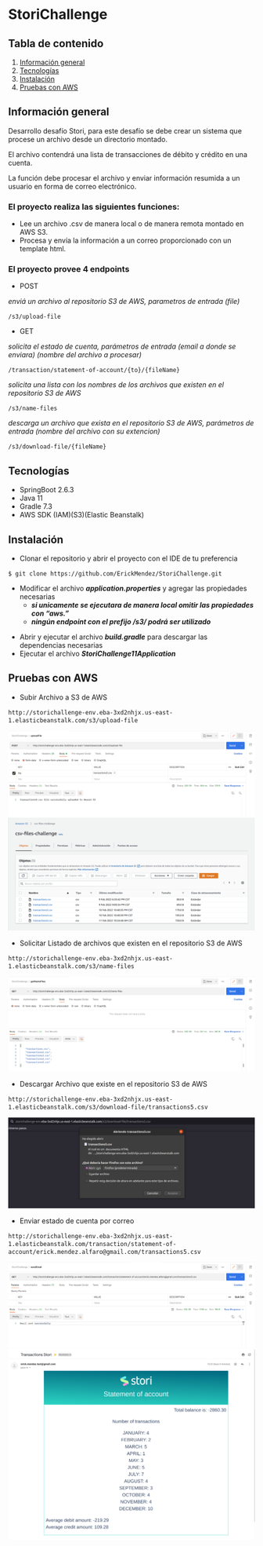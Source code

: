 # StoriChallenge
## Tabla de contenido
1. [Información general](#información-general)
2. [Tecnologías](#tecnologías)
3. [Instalación](#instalación)
4. [Pruebas con AWS](#pruebas-con-aws)

## Información general

Desarrollo desafío Stori, para este desafío se debe crear un sistema que procese un archivo desde un directorio montado. 

El archivo contendrá una lista de transacciones de débito y crédito en una cuenta.

La función debe procesar el archivo y enviar información resumida a un usuario en forma de correo electrónico.

### El proyecto realiza las siguientes funciones:
* Lee un archivo .csv de manera local o de manera remota montado en AWS S3.
* Procesa y envía la información  a un correo proporcionado con un template html.

### El proyecto provee 4 endpoints

* POST

*enviá un archivo al repositorio S3 de AWS, parametros de entrada (file)*
```
/s3/upload-file
```
* GET

*solicita el estado de cuenta, parámetros de entrada (email a donde se enviara) (nombre del archivo a procesar)*
```
/transaction/statement-of-account/{to}/{fileName}
```
*solicita una lista con los nombres de los archivos que existen en  el repositorio S3 de AWS*
```
/s3/name-files
```
*descarga un archivo que exista en el repositorio S3 de AWS, parámetros de entrada (nombre del archivo con su extencion)*
```
/s3/download-file/{fileName}
```

## Tecnologías
* SpringBoot 2.6.3
* Java 11
* Gradle 7.3
* AWS SDK (IAM)(S3)(Elastic Beanstalk)

## Instalación
* Clonar el repositorio y abrir el proyecto con el IDE de tu preferencia
```
$ git clone https://github.com/ErickMendez/StoriChallenge.git
```
- Modificar el archivo ***application.properties*** y agregar las propiedades necesarias
	* ***si unicamente se ejecutara de manera local omitir las propiedades con “aws.”***
	* ***ningún endpoint con el prefijo /s3/ podrá ser utilizado*** 
* Abrir y ejecutar el archivo ***build.gradle*** para descargar las dependencias necesarias
* Ejecutar el archivo ***StoriChallenge11Application***

## Pruebas con AWS
* Subir Archivo a S3 de AWS
```
http://storichallenge-env.eba-3xd2nhjx.us-east-1.elasticbeanstalk.com/s3/upload-file
```
![Image text](https://github.com/ErickMendez/Resources/blob/main/Stori_Challenge/stori_upload_file_01.png)
![Image text](https://github.com/ErickMendez/Resources/blob/main/Stori_Challenge/stori_upload_file_02.png)

* Solicitar Listado de archivos que existen en el repositorio S3 de AWS
```
http://storichallenge-env.eba-3xd2nhjx.us-east-1.elasticbeanstalk.com/s3/name-files
```
![Image text](https://github.com/ErickMendez/Resources/blob/main/Stori_Challenge/stori_get_name_files_01.png
)

* Descargar Archivo que existe en el repositorio S3 de AWS
```
http://storichallenge-env.eba-3xd2nhjx.us-east-1.elasticbeanstalk.com/s3/download-file/transactions5.csv
```
![Image text](https://github.com/ErickMendez/Resources/blob/main/Stori_Challenge/stori_download_file_01.png
)

* Enviar estado de cuenta por correo
```
http://storichallenge-env.eba-3xd2nhjx.us-east-1.elasticbeanstalk.com/transaction/statement-of-account/erick.mendez.alfaro@gmail.com/transactions5.csv
```
![Image text](https://github.com/ErickMendez/Resources/blob/main/Stori_Challenge/stori_send_email_01.png)
![Image text](https://github.com/ErickMendez/Resources/blob/main/Stori_Challenge/stori_send_email_02.png)
